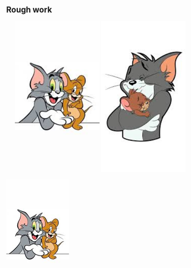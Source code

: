 ## Rough work

<p align="center">
  <img src="./public/left.jpg" width="45%"/>
  <img src="./public/right.jpg" width="45%"/>
</p>

[![Watch the video](./public/left.jpg)](https://www.w3schools.com/html/mov_bbb.mp4)
